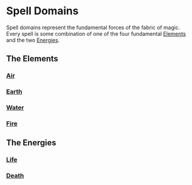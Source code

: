 # Spell Domains

Spell domains represent the fundamental forces of the fabric of magic. Every spell is some combination of one of the four fundamental [Elements]({Spell%20Domains}.md#The%20Elements) and the two [Energies]({Spell%20Domains}.md#The%20Energies).

## The Elements

### [Air](Air.md)

### [Earth](Earth.md)

### [Water](Water.md)

### [Fire](../../../Game%20Procedures/Combat/Damage/Damage%20Types/Fire.md)

## The Energies

### [Life](Life.md)

### [Death](Death.md)
